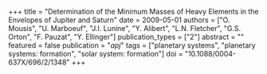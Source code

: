 +++
title = "Determination of the Minimum Masses of Heavy Elements in the Envelopes of Jupiter and Saturn"
date = 2009-05-01
authors = ["O. Mousis", "U. Marboeuf", "J.I. Lunine", "Y. Alibert", "L.N. Fletcher", "G.S. Orton", "F. Pauzat", "Y. Ellinger"]
publication_types = ["2"]
abstract = ""
featured = false
publication = "*apj*"
tags = ["planetary systems", "planetary systems: formation", "solar system: formation"]
doi = "10.1088/0004-637X/696/2/1348"
+++

